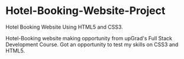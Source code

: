 # Hotel-Booking-Website-Project
Hotel Booking Website Using HTML5 and CSS3.

Hotel-Booking website making opportunity from upGrad's Full Stack Development Course. Got an opportunity to test my skills on CSS3 and HTML5.
